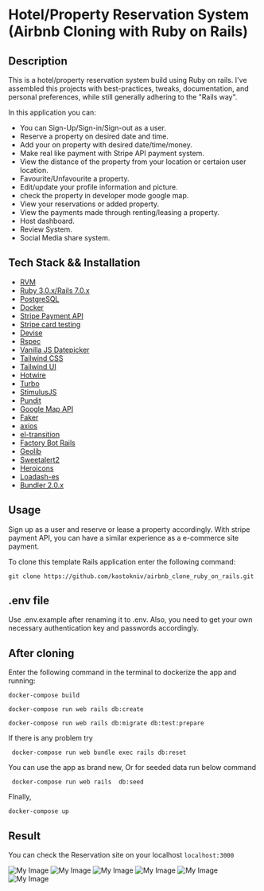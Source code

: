 # Hotel/Property Reservation System (Airbnb Cloning with Ruby on Rails)

## Description

This is a hotel/property reservation system build using Ruby on rails. I've assembled this projects with best-practices, tweaks, documentation, and personal preferences, while still generally adhering to the "Rails way".

In this application you can:

- You can Sign-Up/Sign-in/Sign-out as a user.
- Reserve a property on desired date and time.
- Add your on property with desired date/time/money.
- Make real like payment with Stripe API payment system.
- View the distance of the property from your location or certaion user location.
- Favourite/Unfavourite a property.
- Edit/update your profile information and picture.
- check the property in developer mode google map.
- View your reservations or added property.
- View the payments made through renting/leasing a property.
- Host dashboard.
- Review System.
- Social Media share system.

## Tech Stack && Installation

- [RVM](https://rvm.io/)
- [Ruby 3.0.x/Rails 7.0.x](https://www.ruby-lang.org/en/documentation/installation/)
- [PostgreSQL](https://www.postgresql.org/download/)
- [Docker](https://docs.docker.com/get-docker/)
- [Stripe Payment API](https://stripe.com/global/)
- [Stripe card testing](https://stripe.com/docs/testing/)
- [Devise](https://github.com/heartcombo/devise/)
- [Rspec](https://github.com/rspec/rspec-rails/)
- [Vanilla JS Datepicker](https://mymth.github.io/vanillajs-datepicker/#/)
- [Tailwind CSS](https://tailwindcss.com/docs/guides/ruby-on-rails/)
- [Tailwind UI](https://tailwindui.com/)
- [Hotwire](https://hotwired.dev/)
- [Turbo](https://turbo.hotwired.dev/)
- [StimulusJS](https://stimulus.hotwired.dev/)
- [Pundit](https://github.com/varvet/pundit/)
- [Google Map API](https://developers.google.com/maps/)
- [Faker](https://github.com/faker-js/faker/)
- [axios](https://github.com/axios/axios/)
- [el-transition](https://github.com/mmccall10/el-transition/)
- [Factory Bot Rails](https://github.com/thoughtbot/factory_bot_rails/)
- [Geolib](https://github.com/manuelbieh/geolib/)
- [Sweetalert2](https://sweetalert2.github.io/)
- [Heroicons](https://heroicons.com/)
- [Loadash-es](https://www.npmjs.com/package/lodash-es)
- [Bundler 2.0.x](https://bundler.io/)

## Usage

Sign up as a user and reserve or lease a property accordingly. With stripe payment API, you can have a similar experience as a e-commerce site payment.

To clone this template Rails application enter the following command:

```
git clone https://github.com/kastokniv/airbnb_clone_ruby_on_rails.git
```

## .env file

Use .env.example after renaming it to .env. Also, you need to get your own necessary authentication key and passwords accordingly.

## After cloning

Enter the following command in the terminal to dockerize the app and running:

```
docker-compose build
```

```
docker-compose run web rails db:create
```

```
docker-compose run web rails db:migrate db:test:prepare
```

If there is any problem try

```
 docker-compose run web bundle exec rails db:reset
```

You can use the app as brand new, Or for seeded data run below command

```
 docker-compose run web rails  db:seed
```

FInally,

```
docker-compose up
```

## Result

You can check the Reservation site on your localhost
`localhost:3000`

![My Image](screenshot/airbnb_home.png)
![My Image](screenshot/profile.png)
![My Image](screenshot/property_1.png)
![My Image](screenshot/property_2.png)
![My Image](screenshot/stripe_payment.png)
![My Image](screenshot/host_dashboard.png)

